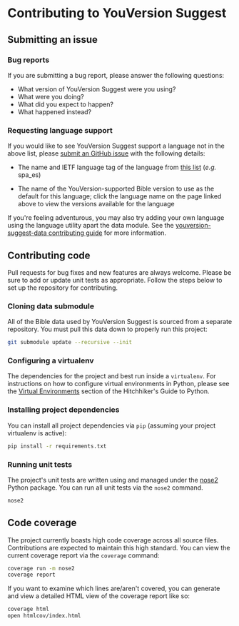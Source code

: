 # Contributing to YouVersion Suggest

## Submitting an issue

### Bug reports

If you are submitting a bug report, please answer the following questions:

- What version of YouVersion Suggest were you using?
- What were you doing?
- What did you expect to happen?
- What happened instead?

### Requesting language support

If you would like to see YouVersion Suggest support a language not in the above
list, please [submit an GitHub issue][issues-page] with the following details:

- The name and IETF language tag of the language from [this list][language-list] (*e.g.* spa_es)

- The name of the YouVersion-supported Bible version to use as the default for
this language; click the language name on the page linked above to view the
versions available for the language

If you're feeling adventurous, you may also try adding your own language using
the language utility apart the data module. See the [youversion-suggest-data
contributing guide][data-contributing-guide] for more information.

## Contributing code

Pull requests for bug fixes and new features are always welcome. Please be sure
to add or update unit tests as appropriate. Follow the steps below to set up the
repository for contributing.

### Cloning data submodule

All of the Bible data used by YouVersion Suggest is sourced from a separate
repository. You must pull this data down to properly run this project:

```bash
git submodule update --recursive --init
```

### Configuring a virtualenv

The dependencies for the project and best run inside a `virtualenv`. For
instructions on how to configure virtual environments in Python, please see the
[Virtual Environments](http://docs.python-guide.org/en/latest/dev/virtualenvs/)
section of the Hitchhiker's Guide to Python.

### Installing project dependencies

You can install all project dependencies via `pip` (assuming your project
virtualenv is active):

```bash
pip install -r requirements.txt
```

### Running unit tests

The project's unit tests are written using and managed under the [nose2][nose2]
Python package. You can run all unit tests via the `nose2` command.

```bash
nose2
```

## Code coverage

The project currently boasts high code coverage across all source files.
Contributions are expected to maintain this high standard. You can view the
current coverage report via the `coverage` command:

```bash
coverage run -m nose2
coverage report
```

If you want to examine which lines are/aren't covered, you can generate and view
a detailed HTML view of the coverage report like so:

```bash
coverage html
open htmlcov/index.html
```

[issues-page]: https://github.com/caleb531/youversion-suggest-alfred/issues
[language-list]: https://www.bible.com/languages
[data-contributing-guide]: https://github.com/caleb531/youversion-suggest-data/blob/master/CONTRIBUTING.md
[nose2]: https://docs.nose2.io/en/latest/

